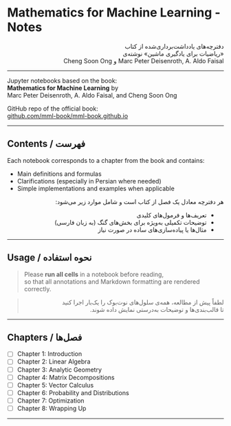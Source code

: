 # Mathematics for Machine Learning - Notes

<div dir="rtl" align="right">

دفترچه‌های یادداشت‌برداری‌شده از کتاب  
«ریاضیات برای یادگیری ماشین» نوشته‌ی  
Marc Peter Deisenroth, A. Aldo Faisal و Cheng Soon Ong

</div>

---

Jupyter notebooks based on the book:  
**Mathematics for Machine Learning** by  
Marc Peter Deisenroth, A. Aldo Faisal, and Cheng Soon Ong

GitHub repo of the official book:  
[github.com/mml-book/mml-book.github.io](https://github.com/mml-book/mml-book.github.io/tree/master)

---

## Contents / فهرست

Each notebook corresponds to a chapter from the book and contains:
- Main definitions and formulas
- Clarifications (especially in Persian where needed)
- Simple implementations and examples when applicable

<div dir="rtl" align="right">

هر دفترچه معادل یک فصل از کتاب است و شامل موارد زیر می‌شود:
- تعریف‌ها و فرمول‌های کلیدی
- توضیحات تکمیلی به‌ویژه برای بخش‌های گنگ (به زبان فارسی)
- مثال‌ها یا پیاده‌سازی‌های ساده در صورت نیاز

</div>

---

## Usage / نحوه استفاده

> Please **run all cells** in a notebook before reading,  
> so that all annotations and Markdown formatting are rendered correctly.

<div dir="rtl" align="right">

> لطفاً پیش از مطالعه، همه‌ی سلول‌های نوت‌بوک را یک‌بار اجرا کنید  
> تا قالب‌بندی‌ها و توضیحات به‌درستی نمایش داده شوند.

</div>

---

## Chapters / فصل‌ها



- [ ] Chapter 1: Introduction
- [ ] Chapter 2: Linear Algebra
- [ ] Chapter 3: Analytic Geometry
- [ ] Chapter 4: Matrix Decompositions
- [ ] Chapter 5: Vector Calculus
- [ ] Chapter 6: Probability and Distributions
- [ ] Chapter 7: Optimization
- [ ] Chapter 8: Wrapping Up

---
